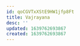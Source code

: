 ```yaml
---
id: qoCGVTxXStE9HW1jfp8Ft
title: Vajrayana
desc: ''
updated: 1639762693867
created: 1639762693867
---
```


